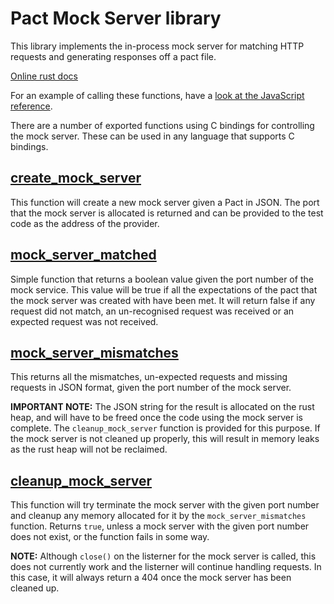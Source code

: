 # Pact Mock Server library

This library implements the in-process mock server for matching HTTP requests and generating responses off a pact file.

[Online rust docs](http://www.pact.io/reference/rust/libpact_mock_server-docs-latest/pact_mock_server/)

For an example of calling these functions, have a [look at the JavaScript reference](/blob/master/javascript/v1/README.md).

There are a number of exported functions using C bindings for controlling the mock server. These can be used in any
language that supports C bindings.

## [create_mock_server](http://www.pact.io/reference/rust/libpact_mock_server-docs-latest/pact_mock_server/fn.create_mock_server.html)

This function will create a new mock server given a Pact in JSON. The port that the mock server is allocated is returned
and can be provided to the test code as the address of the provider.

## [mock_server_matched](http://www.pact.io/reference/rust/libpact_mock_server-docs-latest/pact_mock_server/fn.mock_server_matched.html)

Simple function that returns a boolean value given the port number of the mock service. This value will be true if all
the expectations of the pact that the mock server was created with have been met. It will return false if any request did
not match, an un-recognised request was received or an expected request was not received.

## [mock_server_mismatches](http://www.pact.io/reference/rust/libpact_mock_server-docs-latest/pact_mock_server/fn.mock_server_mismatches.html)

This returns all the mismatches, un-expected requests and missing requests in JSON format, given the port number of the
mock server.

**IMPORTANT NOTE:** The JSON string for the result is allocated on the rust heap, and will have to be freed once the
code using the mock server is complete. The `cleanup_mock_server` function is provided for this purpose. If the mock
server is not cleaned up properly, this will result in memory leaks as the rust heap will not be reclaimed.

## [cleanup_mock_server](http://www.pact.io/reference/rust/libpact_mock_server-docs-latest/pact_mock_server/fn.cleanup_mock_server.html)

This function will try terminate the mock server with the given port number and cleanup any memory allocated for it by
the `mock_server_mismatches` function. Returns `true`, unless a mock server with the given port number does not exist,
or the function fails in some way.

**NOTE:** Although `close()` on the listerner for the mock server is called, this does not currently work and the
listerner will continue handling requests. In this case, it will always return a 404 once the mock server has been
cleaned up.

